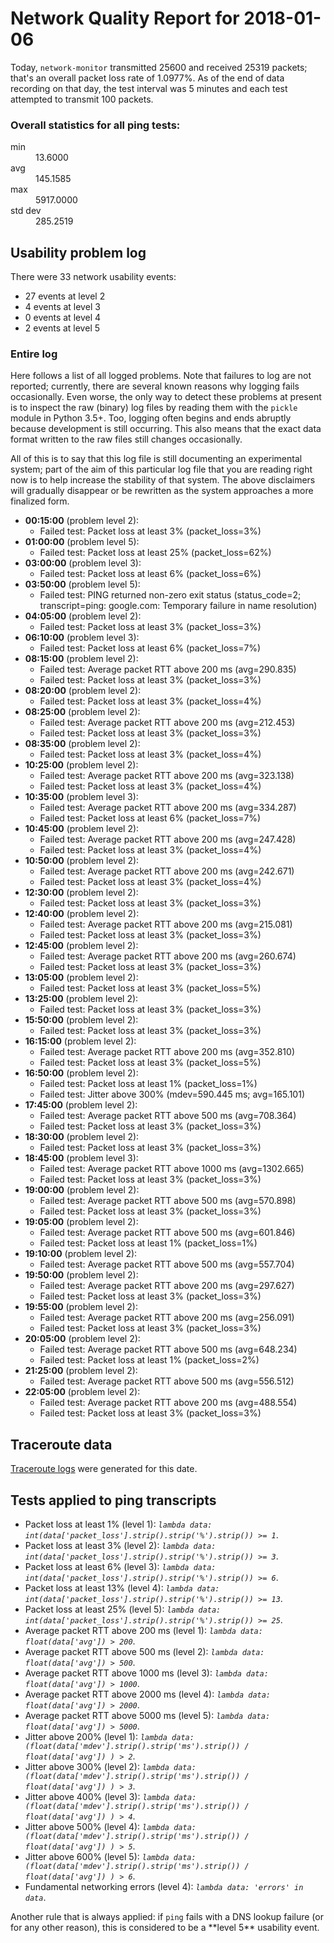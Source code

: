 
# Network Quality Report for 2018-01-06

Today, <code>network-monitor</code> transmitted 25600 and received 25319 packets; that's an overall packet loss rate of 1.0977%. As of the end of data recording on that day, the test interval was 5 minutes and each test attempted to transmit 100 packets.

### Overall statistics for all ping tests:

<dl>
<dt>min</dt><dd>13.6000</dd>
<dt>avg</dt><dd>145.1585</dd>
<dt>max</dt><dd>5917.0000</dd>
<dt>std dev</dt><dd>285.2519</dd>
</dl>


## Usability problem log

There were 33 network usability events:

* 27 events at level 2
* 4 events at level 3
* 0 events at level 4
* 2 events at level 5

### Entire log

Here follows a list of all logged problems. Note that failures to log are not reported; currently,
there are several known reasons why logging fails occasionally. Even worse, the only way to detect these problems at
present is to inspect the raw (binary) log files by reading them with the <code>pickle</code> module in Python 3.5+.
Too, logging often begins and ends abruptly because development is still occurring. This also means that the exact
data format written to the raw files still changes occasionally.

All of this is to say that this log file is still documenting an experimental system; part of the aim of this
particular log file that you are reading right now is to help increase the stability of that system. The above
disclaimers will gradually disappear or be rewritten as the system approaches a more finalized form.

<ul>
<li><strong>00:15:00</strong> (problem level 2):
 <ul>
  <li>Failed test: Packet loss at least 3% (packet_loss=3%)</li>
 </ul>
</li>
<li><strong>01:00:00</strong> (problem level 5):
 <ul>
  <li>Failed test: Packet loss at least 25% (packet_loss=62%)</li>
 </ul>
</li>
<li><strong>03:00:00</strong> (problem level 3):
 <ul>
  <li>Failed test: Packet loss at least 6% (packet_loss=6%)</li>
 </ul>
</li>
<li><strong>03:50:00</strong> (problem level 5):
 <ul>
  <li>Failed test: PING returned non-zero exit status (status_code=2; transcript=ping: google.com: Temporary failure in name resolution)</li>
 </ul>
</li>
<li><strong>04:05:00</strong> (problem level 2):
 <ul>
  <li>Failed test: Packet loss at least 3% (packet_loss=3%)</li>
 </ul>
</li>
<li><strong>06:10:00</strong> (problem level 3):
 <ul>
  <li>Failed test: Packet loss at least 6% (packet_loss=7%)</li>
 </ul>
</li>
<li><strong>08:15:00</strong> (problem level 2):
 <ul>
  <li>Failed test: Average packet RTT above 200 ms (avg=290.835)</li>
  <li>Failed test: Packet loss at least 3% (packet_loss=3%)</li>
 </ul>
</li>
<li><strong>08:20:00</strong> (problem level 2):
 <ul>
  <li>Failed test: Packet loss at least 3% (packet_loss=4%)</li>
 </ul>
</li>
<li><strong>08:25:00</strong> (problem level 2):
 <ul>
  <li>Failed test: Average packet RTT above 200 ms (avg=212.453)</li>
  <li>Failed test: Packet loss at least 3% (packet_loss=3%)</li>
 </ul>
</li>
<li><strong>08:35:00</strong> (problem level 2):
 <ul>
  <li>Failed test: Packet loss at least 3% (packet_loss=4%)</li>
 </ul>
</li>
<li><strong>10:25:00</strong> (problem level 2):
 <ul>
  <li>Failed test: Average packet RTT above 200 ms (avg=323.138)</li>
  <li>Failed test: Packet loss at least 3% (packet_loss=4%)</li>
 </ul>
</li>
<li><strong>10:35:00</strong> (problem level 3):
 <ul>
  <li>Failed test: Average packet RTT above 200 ms (avg=334.287)</li>
  <li>Failed test: Packet loss at least 6% (packet_loss=7%)</li>
 </ul>
</li>
<li><strong>10:45:00</strong> (problem level 2):
 <ul>
  <li>Failed test: Average packet RTT above 200 ms (avg=247.428)</li>
  <li>Failed test: Packet loss at least 3% (packet_loss=4%)</li>
 </ul>
</li>
<li><strong>10:50:00</strong> (problem level 2):
 <ul>
  <li>Failed test: Average packet RTT above 200 ms (avg=242.671)</li>
  <li>Failed test: Packet loss at least 3% (packet_loss=4%)</li>
 </ul>
</li>
<li><strong>12:30:00</strong> (problem level 2):
 <ul>
  <li>Failed test: Packet loss at least 3% (packet_loss=3%)</li>
 </ul>
</li>
<li><strong>12:40:00</strong> (problem level 2):
 <ul>
  <li>Failed test: Average packet RTT above 200 ms (avg=215.081)</li>
  <li>Failed test: Packet loss at least 3% (packet_loss=3%)</li>
 </ul>
</li>
<li><strong>12:45:00</strong> (problem level 2):
 <ul>
  <li>Failed test: Average packet RTT above 200 ms (avg=260.674)</li>
  <li>Failed test: Packet loss at least 3% (packet_loss=3%)</li>
 </ul>
</li>
<li><strong>13:05:00</strong> (problem level 2):
 <ul>
  <li>Failed test: Packet loss at least 3% (packet_loss=5%)</li>
 </ul>
</li>
<li><strong>13:25:00</strong> (problem level 2):
 <ul>
  <li>Failed test: Packet loss at least 3% (packet_loss=3%)</li>
 </ul>
</li>
<li><strong>15:50:00</strong> (problem level 2):
 <ul>
  <li>Failed test: Packet loss at least 3% (packet_loss=3%)</li>
 </ul>
</li>
<li><strong>16:15:00</strong> (problem level 2):
 <ul>
  <li>Failed test: Average packet RTT above 200 ms (avg=352.810)</li>
  <li>Failed test: Packet loss at least 3% (packet_loss=5%)</li>
 </ul>
</li>
<li><strong>16:50:00</strong> (problem level 2):
 <ul>
  <li>Failed test: Packet loss at least 1% (packet_loss=1%)</li>
  <li>Failed test: Jitter above 300% (mdev=590.445 ms; avg=165.101)</li>
 </ul>
</li>
<li><strong>17:45:00</strong> (problem level 2):
 <ul>
  <li>Failed test: Average packet RTT above 500 ms (avg=708.364)</li>
  <li>Failed test: Packet loss at least 3% (packet_loss=3%)</li>
 </ul>
</li>
<li><strong>18:30:00</strong> (problem level 2):
 <ul>
  <li>Failed test: Packet loss at least 3% (packet_loss=3%)</li>
 </ul>
</li>
<li><strong>18:45:00</strong> (problem level 3):
 <ul>
  <li>Failed test: Average packet RTT above 1000 ms (avg=1302.665)</li>
  <li>Failed test: Packet loss at least 3% (packet_loss=3%)</li>
 </ul>
</li>
<li><strong>19:00:00</strong> (problem level 2):
 <ul>
  <li>Failed test: Average packet RTT above 500 ms (avg=570.898)</li>
  <li>Failed test: Packet loss at least 3% (packet_loss=3%)</li>
 </ul>
</li>
<li><strong>19:05:00</strong> (problem level 2):
 <ul>
  <li>Failed test: Average packet RTT above 500 ms (avg=601.846)</li>
  <li>Failed test: Packet loss at least 1% (packet_loss=1%)</li>
 </ul>
</li>
<li><strong>19:10:00</strong> (problem level 2):
 <ul>
  <li>Failed test: Average packet RTT above 500 ms (avg=557.704)</li>
 </ul>
</li>
<li><strong>19:50:00</strong> (problem level 2):
 <ul>
  <li>Failed test: Average packet RTT above 200 ms (avg=297.627)</li>
  <li>Failed test: Packet loss at least 3% (packet_loss=3%)</li>
 </ul>
</li>
<li><strong>19:55:00</strong> (problem level 2):
 <ul>
  <li>Failed test: Average packet RTT above 200 ms (avg=256.091)</li>
  <li>Failed test: Packet loss at least 3% (packet_loss=3%)</li>
 </ul>
</li>
<li><strong>20:05:00</strong> (problem level 2):
 <ul>
  <li>Failed test: Average packet RTT above 500 ms (avg=648.234)</li>
  <li>Failed test: Packet loss at least 1% (packet_loss=2%)</li>
 </ul>
</li>
<li><strong>21:25:00</strong> (problem level 2):
 <ul>
  <li>Failed test: Average packet RTT above 500 ms (avg=556.512)</li>
 </ul>
</li>
<li><strong>22:05:00</strong> (problem level 2):
 <ul>
  <li>Failed test: Average packet RTT above 200 ms (avg=488.554)</li>
  <li>Failed test: Packet loss at least 3% (packet_loss=3%)</li>
 </ul>
</li>
</ul>

## Traceroute data

<a href="reports/2018/06/2018-01-06-traceroute.md">Traceroute logs</a> were generated for this date.



## Tests applied to ping transcripts

<ul>
 <li>Packet loss at least 1% (level 1): <i><code>lambda data: int(data['packet_loss'].strip().strip('%').strip()) >= 1</code></i>.</li>
 <li>Packet loss at least 3% (level 2): <i><code>lambda data: int(data['packet_loss'].strip().strip('%').strip()) >= 3</code></i>.</li>
 <li>Packet loss at least 6% (level 3): <i><code>lambda data: int(data['packet_loss'].strip().strip('%').strip()) >= 6</code></i>.</li>
 <li>Packet loss at least 13% (level 4): <i><code>lambda data: int(data['packet_loss'].strip().strip('%').strip()) >= 13</code></i>.</li>
 <li>Packet loss at least 25% (level 5): <i><code>lambda data: int(data['packet_loss'].strip().strip('%').strip()) >= 25</code></i>.</li>
 <li>Average packet RTT above 200 ms (level 1): <i><code>lambda data: float(data['avg']) > 200</code></i>.</li>
 <li>Average packet RTT above 500 ms (level 2): <i><code>lambda data: float(data['avg']) > 500</code></i>.</li>
 <li>Average packet RTT above 1000 ms (level 3): <i><code>lambda data: float(data['avg']) > 1000</code></i>.</li>
 <li>Average packet RTT above 2000 ms (level 4): <i><code>lambda data: float(data['avg']) > 2000</code></i>.</li>
 <li>Average packet RTT above 5000 ms (level 5): <i><code>lambda data: float(data['avg']) > 5000</code></i>.</li>
 <li>Jitter above 200% (level 1): <i><code>lambda data: (float(data['mdev'].strip().strip('ms').strip()) / float(data['avg']) ) > 2</code></i>.</li>
 <li>Jitter above 300% (level 2): <i><code>lambda data: (float(data['mdev'].strip().strip('ms').strip()) / float(data['avg']) ) > 3</code></i>.</li>
 <li>Jitter above 400% (level 3): <i><code>lambda data: (float(data['mdev'].strip().strip('ms').strip()) / float(data['avg']) ) > 4</code></i>.</li>
 <li>Jitter above 500% (level 4): <i><code>lambda data: (float(data['mdev'].strip().strip('ms').strip()) / float(data['avg']) ) > 5</code></i>.</li>
 <li>Jitter above 600% (level 5): <i><code>lambda data: (float(data['mdev'].strip().strip('ms').strip()) / float(data['avg']) ) > 6</code></i>.</li>
 <li>Fundamental networking errors (level 4): <i><code>lambda data: 'errors' in data</code></i>.</li>
</ul>
Another rule that is always applied: if <code>ping</code> fails with a DNS lookup failure (or for any other reason), this is considered to be a **level 5** usability event.
